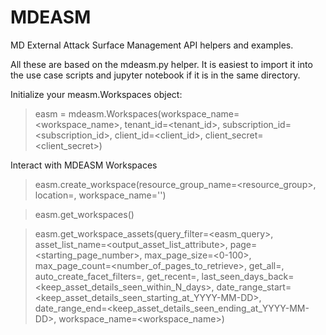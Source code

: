 # MDEASM
 MD External Attack Surface Management API helpers and examples.

 All these are based on the mdeasm.py helper. It is easiest to import it into the use case scripts and jupyter notebook if it is in the same directory.

 Initialize your measm.Workspaces object:
 >easm = mdeasm.Workspaces(workspace_name=<workspace_name>, tenant_id=<tenant_id>, subscription_id=<subscription_id>, client_id=<client_id>, client_secret=<client_secret>)

 Interact with MDEASM Workspaces
 >easm.create_workspace(resource_group_name=<resource_group>, location=<oneOf easm._locations>, workspace_name='')

 >easm.get_workspaces()

 >easm.get_workspace_assets(query_filter=<easm_query>, asset_list_name=<output_asset_list_attribute>, page=<starting_page_number>, max_page_size=<0-100>, max_page_count=<number_of_pages_to_retrieve>, get_all=<boolean>, auto_create_facet_filters=<boolean>, get_recent=<boolean>, last_seen_days_back=<keep_asset_details_seen_within_N_days>, date_range_start=<keep_asset_details_seen_starting_at_YYYY-MM-DD>, date_range_end=<keep_asset_details_seen_ending_at_YYYY-MM-DD>, workspace_name=<workspace_name>)

 >